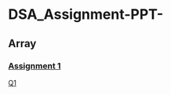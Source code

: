 # DSA_Assignment-PPT-

## Array
### [Assignment 1](https://github.com/snehalgadge/DSA_Assignment-PPT-/tree/main/01_Assignmnet_Array)
[Q1](https://github.com/snehalgadge/DSA_Assignment-PPT-/blob/main/01_Assignmnet_Array/Q1.cpp)
